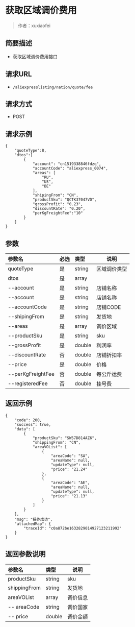 # 获取区域调价费用

> 作者：xuxiaofei

## 简要描述

- 获取区域调价费用接口

## 请求URL
- `/aliexpresslisting/nation/quote/fee`
  
## 请求方式
- POST 


## 请求示例
```
{
    "quoteType":8,
    "dtos":[
        {
            "account": "cn1519338846fdzq",
            "accountCode": "aliexpress_0074",
            "areas": [
                "RU",
                "US",
                "BE"
            ],
            "shipingFrom": "CN",
            "productSku": "QCTK37047VD",
            "grossProfit": "0.23",
            "discountRate": "0.20",
            "perKgFreightFee":"10"
        }
    ]
}
```



## 参数

|参数名|必选|类型|说明|
|:----    |:---|:----- |-----   |
|quoteType |是  |string |区域调价类型   |
|dtos |是  |array |   |
|--account |是  |string |店铺名称   |
|--account |是  |string |店铺名称   |
|--accountCode |是  |string | 店铺CODE    |
|--shipingFrom     |是  |string | 发货地    |
|--areas |是  |array | 调价区域    |
|--productSku     |是  |string | sku    |
|--grossProfit |是  |double | 利润率    | 
|--discountRate |否  |double | 店铺折扣率    |
|--price |是  |double | 价格    |
|--perKgFreightFee |否  |double |每公斤运费    |
|--registeredFee |否  |double | 挂号费    |


## 返回示例 

``` 
{
    "code": 200,
    "success": true,
    "data": [
        {
            "productSku": "SW57D814AZ6",
            "shippingFrom": "CN",
            "areaVOList": [
                {
                    "areaCode": "SA",
                    "areaName": null,
                    "updateType": null,
                    "price": "21.24"
                },
                {
                    "areaCode": "AE",
                    "areaName": null,
                    "updateType": null,
                    "price": "21.13"
                }
            ]
        }
    ],
    "msg": "操作成功",
    "attachedMap": {
        "traceId": "c0a872be1632829014927123211992"
    }
}
```

## 返回参数说明 

|参数名|类型|说明|
|:-----  |:-----|-----                           |
|productSku |string   |sku  |
|shippingFrom |string   |发货地  |
|areaVOList |array   |调价信息  |
|-- areaCode |string   |调价国家  |
|-- price |double   |调价金额  |